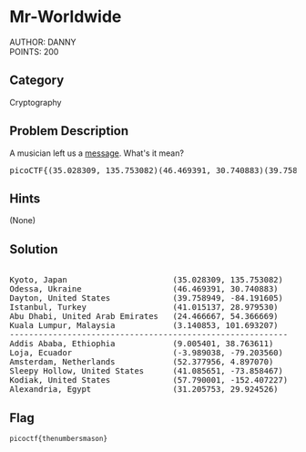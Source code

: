 <h1>Mr-Worldwide</h1>
AUTHOR: DANNY<br>
POINTS: 200

<h2>Category</h2>
Cryptography

<h2>Problem Description</h2>
A musician left us a <a href="https://github.com/laiyutong/picoCTF_2019_writeup/blob/main/Cryptography/Mr-Worldwide/message.txt">message</a>. What's it mean?
<pre text="des">picoCTF{(35.028309, 135.753082)(46.469391, 30.740883)(39.758949, -84.191605)(41.015137, 28.979530)(24.466667, 54.366669)(3.140853, 101.693207)_(9.005401, 38.763611)(-3.989038, -79.203560)(52.377956, 4.897070)(41.085651, -73.858467)(57.790001, -152.407227)(31.205753, 29.924526)}</pre>

<h2>Hints</h2>
(None)

<h2>Solution</h2>

<pre class="text">

Kyoto, Japan                      (35.028309, 135.753082)
Odessa, Ukraine                   (46.469391, 30.740883)
Dayton, United States             (39.758949, -84.191605)
Istanbul, Turkey                  (41.015137, 28.979530)
Abu Dhabi, United Arab Emirates   (24.466667, 54.366669)
Kuala Lumpur, Malaysia            (3.140853, 101.693207)
----------------------------------------------------------
Addis Ababa, Ethiophia            (9.005401, 38.763611)
Loja, Ecuador                     (-3.989038, -79.203560)
Amsterdam, Netherlands            (52.377956, 4.897070)
Sleepy Hollow, United States      (41.085651, -73.858467)
Kodiak, United States             (57.790001, -152.407227)
Alexandria, Egypt                 (31.205753, 29.924526)
</pre>

<h2>Flag</h2>
<code>picoctf{thenumbersmason}</code>

